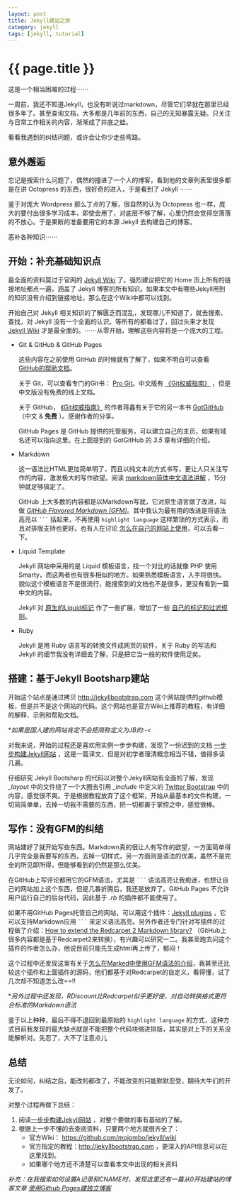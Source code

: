 ```yaml
---
layout: post
title: Jekyll建站之旅
category: jekyll
tags: [jekyll, tutorial]
---
```


{{ page.title }}
================

这是一个相当困难的过程⋯⋯

一周前，我还不知道Jekyll，也没有听说过markdown，尽管它们早就在那里已经很多年了。甚至查询文档，大多都是几年前的东西，自己的无知暴露无疑。只关注与日常工作相关的内容，渐渐成了井底之蛙。

看看我遇到的纠结问题，或许会让你少走些弯路。


意外邂逅
--------

忘记是搜索什么问题了，偶然的撞进了一个人的博客，看到他的文章列表里很多都是在讲 Octopress 的东西，很好奇的进入，于是看到了 Jekyll ⋯⋯

鉴于对庞大 Wordpress 那么丁点的了解，很自然的认为 Octopress 也一样，庞大的要付出很多学习成本，即使会用了，对底层不够了解，心里仍然会觉得空落落的不放心。于是果断的准备要用它的本源 Jekyll 去构建自己的博客。

恶补各种知识⋯⋯


开始：补充基础知识点
--------------------

最全面的资料莫过于官网的 [Jekyll Wiki][jekyllwiki] 了。强烈建议把它的 Home 页上所有的链接地址都点一遍，涵盖了 Jekyll 博客的所有知识。如果本文中有哪些Jekyll用到的知识没有介绍到链接地址，那么在这个Wiki中都可以找到。

开始自己对 Jekyll 相关知识的了解匮乏而混乱，发现哪儿不知道了，就去搜素、查找，对 Jekyll 没有一个全面的认识。等所有的都看过了，回过头来才发现 [Jekyll Wiki][jekyllwiki] 才是最全面的。⋯⋯从零开始，理解这些内容将是一个庞大的工程。

- Git & GitHub & GitHub Pages

	这些内容在之前使用 GitHub 的时候就有了解了，如果不明白可以查看 [GitHub的帮助文档](http://help.github.com/)。

	关于 Git，可以查看专门的Git书： [Pro Git](http://progit.org/book/)。中文版有 [《Git权威指南》][gitprozh] ，但是中文版没有免费的线上文档。

	关于 GitHub， [《Git权威指南》][gitprozh] 的作者蒋鑫有关于它的另一本书 [GotGitHub](http://www.worldhello.net/gotgithub/) （中文 & **免费** ）。感谢作者的分享。

	GitHub Pages 是 GitHub 提供的托管服务，可以建立自己的主页，如果有域名还可以指向这里。在上面提到的 GotGitHub 的 *3.5* 章有详细的介绍。

- Markdown

	这一语法比HTML更加简单明了，而且以纯文本的方式书写，更让人只关注写作的内容，激发极大的写作欲望。阅读 [markdown简体中文语法讲解][markdown] ，15分钟就足够搞定了。

	GitHub 上大多数的内容都是以Markdown写就，它对原生语言做了改进，叫做 *[GitHub Flavored Markdown (GFM)](http://github.github.com/github-flavored-markdown/)*。其中我认为最有用的改进是将语法高亮以 ```` ``` ```` 括起来，不再使用 `highlight language` 这样繁琐的方式表示，而且对排版支持也更好。也有人在讨论 [怎么在自己的网站上使用](http://ruby-china.org/topics/966)，可以去看一下。

- Liquid Template

	Jekyll 网站中采用的是 Liquid 模板语言，找一个对比的话就像 PHP 使用 Smarty，而这两者也有很多相似的地方。如果熟悉模板语言，入手将很快。貌似这个模板语言不是很流行，能搜索到的文档也不是很多，更没有看到一篇中文的内容。

	Jekyll 对 [原生的Liquid标记](https://github.com/shopify/liquid/wiki/liquid-for-designers) 作了一些扩展，增加了一些 [自己的标记和过滤规则](https://github.com/mojombo/jekyll/wiki/Liquid-Extensions)。

- Ruby

	Jekyll 是用 Ruby 语言写的转换文件成网页的软件，关于 Ruby 的写法和 Jekyll 的细节我没有详细去了解，只是把它当一般的软件使用足矣。



搭建：基于Jekyll Bootsharp建站
------------------------------

开始这个站点是通过拷贝 <http://jekyllbootstrap.com> 这个网站提供的github模板，但是并不是这个网站的代码。这个网站也是官方Wiki上推荐的教程，有详细的解释、示例和帮助文档。

**如果是国人建的网站肯定不会把简称定义为JB的:-<*

对我来说，开始的过程还是喜欢用实例一步步构建，发现了一份迟到的文档 [一步步构建Jekyll网站][buildJekyllStepbyStep] ，这是一篇译文，但是对初学者理清概念相当不错，值得多读几遍。

仔细研究 Jekyll Bootsharp 的代码以对整个Jekyll网站有全面的了解，发现 *_layout* 中的文件绕了一个大圈去引用 *_include* 中定义的 [Twitter Bootstrap](http://twitter.github.com/bootstrap/) 中的内容，感觉很不爽。于是根据教程放弃了这个框架，开始从最基本的文件构建，一切简简单单，去掉一切我不需要的东西，把一切都置于掌控之中，感觉很棒。


写作：没有GFM的纠结
-------------------

网站建好了就开始写些东西。Markdown真的很让人有写作的欲望，一方面简单得几乎完全是我要写的东西，去掉一切样式，另一方面则是语法的优美，虽然不是完全的所见即所得，但能够看到的仍然是那么优美。

在GitHub上写评论都用它的GFM语法，尤其是 ```` ``` ```` 语法高亮让我痴迷，也想让自己的网站加上这个东西，但是几番折腾后，我还是放弃了。GitHub Pages 不允许用户运行自己的后台代码，因此基于 *.rb* 的插件都不能使用了。

如果不用GitHub Pages托管自己的网站，可以用这个插件：[Jekyll plugins][jekyllplugin] ，它可以支持Markdown应用 ```` ``` ```` 来定义语法高亮。另外作者还专门针对写插件的过程做了介绍：[How to extend the Redcarpet 2 Markdown library?](http://dev.af83.com/2012/02/27/howto-extend-the-redcarpet2-markdown-lib.html) （GitHub上很多内容都是基于Redcarpet2来转换），有兴趣可以研究一二。我甚至跑去问这个插件的作者怎么办，他说目前只能先生成html再上传了，郁闷！

这个过程中还发现这里有关于[怎么在Marked中使用GFM语法的介绍](http://support.markedapp.com/kb/how-to-tips-and-tricks/using-marked-with-github-flavored-markdown-and-syntax-highlighting)，我甚至还比较这个插件和上面插件的源码，他们都基于对Redcarpet的自定义，看得懂，试了几次却不知道怎么改==!!

**另外过程中还发现，RDiscount比Redcarpet似乎更好使，对自动转换格式更符合标准的Markdown语法*

鉴于以上种种，最后不得不退回到最原始的 `highlight language` 的方式，这种方式目前我发现的最大缺点就是不能把整个代码块缩进排版，其实是对上下的关系没能解析对。先忍了，大不了注意点儿


总结
----

无论如何，纠结之后，能改的都改了，不能改变的只能默默忍受，期待大牛们的开发了。

对整个过程再做下总结：

1. 阅读[一步步构建Jekyll网站][buildJekyllStepbyStep] ，对整个要做的事有基础的了解。
2. 根据上一步不懂的去查阅资料，只要两个地方就很齐全了：
    - 官方Wiki： <https://github.com/mojombo/jekyll/wiki>
	- 官方指定的教程：<http://jekyllbootstrap.com> ，更深入的API信息可以在这里找到。
	- 如果哪个地方还不清楚可以查看本文中出现的相关资料

*补充：在我搜索如何设置A记录和CNAME时，发现这里还有一篇从0开始建站的博客文章 [使用Github Pages建独立博客](http://beiyuu.com/github-pages/)*




[githubhelp]: http://help.github.com/ 'GitHub帮助文档'
[jekyllwiki]: https://github.com/mojombo/jekyll/wiki  'Jekyll Wiki'
[gitprozh]: http://www.worldhello.net/gotgit/ '《Git权威指南》官网'
[buildJekyllStepbyStep]: http://chen.yanping.me/cn/blog/2011/12/15/building-static-sites-with-jekyll/
                         '详细讲解一步步建立Jekyll站点过程'
[jekyllplugin]: http://dev.af83.com/2012/02/27/howto-extend-the-redcarpet2-markdown-lib.html
                '增加GFM功能的插件'
[markdown]: http://wowubuntu.com/markdown/
            'Markdown语法简体中文版'


